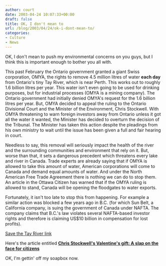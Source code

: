 ```yaml
---
author: court
date: 2003-04-24 10:07:33+00:00
draft: false
title: OK, I don't mean to
url: /blog/2003/04/24/ok-i-dont-mean-to/
categories:
- Culture
- News
---
```


OK, I don't mean to push my environmental concerns on you guys, but I think this is important enough to bother you all with.

This past February the Ontario government granted a giant Swiss corporation, OMYA, the rights to remove 4.5 million litres of water **each day** from Ontario's tiny Tay River, which is near Perth. This works out to roughly 1.6 billion litres per year. This water isn't even going to be used for drinking purposes, but for industrial processes (OMYA is a mining company). The Ontario government had initially denied OMYA's request for the 1.6 billion litres per year. But, OMYA decided to appeal the ruling to the Ontario Divisional Court and the Minister of the Environment, Chris Stockwell. With OMYA threatening to warn foreign investors away from Ontario unless it got all the water it wanted, the Minister has decided to overturn the decision of the Tribunal. The Minister has taken this action despite the pleadings from his own ministry to wait until the issue has been given a full and fair hearing in court.

Needless to say, this removal will seriously impact the health of the river and the surrounding communities and environment that rely on it. But, worse than that, it sets a dangerous precedent which threatens every lake and river in Canada. Trade experts are already saying that if OMYA is allowed to take this amount of water, American corporations will come to Canada and demand equal amounts of water. And under the North American Free Trade Agreement there is nothing we can do to stop them. An article in the Ottawa Citizen has warned that if the OMYA ruling is allowed to stand, Canada will be opening the floodgates to water exports.

Fortunately, it isn't too late to stop this from happening. For example a similar action was blocked a few years ago in B.C. (for which Sun Belt, a California company, is suing the government of Canada under NAFTA. The company claims that B.C.'s law violates several NAFTA-based investor rights and therefore is claiming US$10 billion in compensation for lost profits).

[Save the Tay River link](http://www.canadians.org/browse_categories.htm?COC_token=1@@725f14a413d5013db3a262f4d8a4f8af&step=2&catid=158&iscat=1)

Here's the article entitled **[Chris Stockwell's Valentine's gift: A slap on the face for citizens](http://www.canadians.org/display_document.htm?COC_token=1@@725f14a413d5013db3a262f4d8a4f8af&id=550&isdoc=1&catid=158)**

OK, I'm gettin' off my soapbox now.
